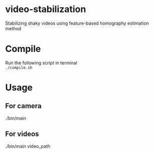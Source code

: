 # video-stabilization
Stabilizing shaky videos using feature-based homography estimation method

# Compile    
Run the following script in terminal    
`./compile.sh`    

# Usage    

## For camera    
./bin/main     

## For videos    
./bin/main video_path
